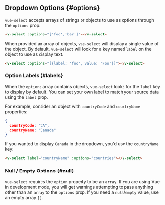 ## Dropdown Options {#options}

`vue-select` accepts arrays of strings or objects to use as options through the `options` prop:

```html
<v-select :options="['foo','bar']"></v-select>
```

When provided an array of objects, `vue-select` will display a single value of the object. By default, `vue-select` will look for a key named `label` on the object to use as display text.

```html
<v-select :options="[{label: 'foo', value: 'Foo'}]"></v-select>
```

### Option Labels {#labels}

When the `options` array contains objects, `vue-select` looks for the `label` key to display by default. You can set your own label to match your source data using the `label` prop.

For example, consider an object with `countryCode` and `countryName` properties:

```json
{
  countryCode: "CA",
  countryName: "Canada"
}
```

If you wanted to display `Canada` in the dropdown, you'd use the `countryName` key:

```html
<v-select label="countryName" :options="countries"></v-select>
```

[](codepen://sagalbot/aEjLPB?height=500)

### Null / Empty Options {#null}

`vue-select` requires the `option` property to be an `array`. If you are using Vue in development mode, you will get warnings attempting to pass anything other than an `array` to the `options` prop. If you need a `null`/`empty` value, use an empty array `[]`.
